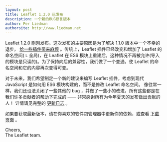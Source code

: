 ```yaml
---
layout: post
title: Leaflet 1.2.0 已发布
description: 一个新的BUG修复版本
author: Per Liedman
authorsite: http://www.liedman.net
---
```


Leaflet 1.2.0 刚刚发布。这次发布的主要原因是为了解决 1.1.0 版本中一个不幸的退步， [给一些插件带来麻烦](https://github.com/Leaflet/Leaflet/issues/5589) 。传统上，Leaflet 插件已经改变和增加了 Leaflet 的命名空间( `L` 全局)，在 Leaflet 在 ES6 模块上重建后，这种情况不再被允许(导入的模块是只读的)。为了保持向后的兼容性，我们做了一个变通，使 Leaflet 的命名空间和它的内容再次变得可变。

对于未来，我们希望制定一个新的建议来编写 Leaflet 插件，考虑到现代 JavaScript 是如何用 ES6 模块构建的，而不是修改
Leaflet 命名空间。
像往常一样，我们还设法关闭了一些其他的 bug ，并做了一些小的改进，所有这些都是在我们许多贡献者的帮助下完成的 —— 非常感谢所有为今年夏天的发布做出贡献的人！ 详情请见完整的 [更新日志](https://github.com/Leaflet/Leaflet/blob/master/CHANGELOG.md) 。

如果要获取最新版本，请在你喜欢的软件包管理器中更新你的依赖，或查看 [下载页面](https://leafletjs.com/download.html) 。

Cheers,<br>
The Leaflet team.
